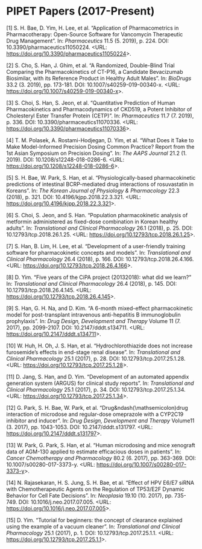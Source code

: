 
# PIPET Papers (2017-Present)

\[1\] S. H. Bae, D. Yim, H. Lee, et al. “Application of Pharmacometrics
in Pharmacotherapy: Open-Source Software for Vancomycin Therapeutic Drug
Management”. In: *Pharmaceutics* 11.5 (5. 2019), p. 224. DOI:
10.3390/pharmaceutics11050224. \<URL:
<https://doi.org/10.3390/pharmaceutics11050224>\>.

\[2\] S. Cho, S. Han, J. Ghim, et al. “A Randomized, Double-Blind Trial
Comparing the Pharmacokinetics of CT-P16, a Candidate Bevacizumab
Biosimilar, with its Reference Product in Healthy Adult Males”. In:
*BioDrugs* 33.2 (3. 2019), pp. 173-181. DOI: 10.1007/s40259-019-00340-x.
\<URL: <https://doi.org/10.1007/s40259-019-00340-x>\>.

\[3\] S. Choi, S. Han, S. Jeon, et al. “Quantitative Prediction of Human
Pharmacokinetics and Pharmacodynamics of CKD519, a Potent Inhibitor of
Cholesteryl Ester Transfer Protein (CETP)”. In: *Pharmaceutics* 11.7 (7.
2019), p. 336. DOI: 10.3390/pharmaceutics11070336. \<URL:
<https://doi.org/10.3390/pharmaceutics11070336>\>.

\[4\] T. M. Polasek, A. Rostami-Hodjegan, D. Yim, et al. “What Does it
Take to Make Model-Informed Precision Dosing Common Practice? Report
from the 1st Asian Symposium on Precision Dosing”. In: *The AAPS
Journal* 21.2 (1. 2019). DOI: 10.1208/s12248-018-0286-6. \<URL:
<https://doi.org/10.1208/s12248-018-0286-6>\>.

\[5\] S. H. Bae, W. Park, S. Han, et al. “Physiologically-based
pharmacokinetic predictions of intestinal BCRP-mediated drug
interactions of rosuvastatin in Koreans”. In: *The Korean Journal of
Physiology & Pharmacology* 22.3 (2018), p. 321. DOI:
10.4196/kjpp.2018.22.3.321. \<URL:
<https://doi.org/10.4196/kjpp.2018.22.3.321>\>.

\[6\] S. Choi, S. Jeon, and S. Han. “Population pharmacokinetic analysis
of metformin administered as fixed-dose combination in Korean healthy
adults”. In: *Translational and Clinical Pharmacology* 26.1 (2018),
p. 25. DOI: 10.12793/tcp.2018.26.1.25. \<URL:
<https://doi.org/10.12793/tcp.2018.26.1.25>\>.

\[7\] S. Han, B. Lim, H. Lee, et al. “Development of a user-friendly
training software for pharmacokinetic concepts and models”. In:
*Translational and Clinical Pharmacology* 26.4 (2018), p. 166. DOI:
10.12793/tcp.2018.26.4.166. \<URL:
<https://doi.org/10.12793/tcp.2018.26.4.166>\>.

\[8\] D. Yim. “Five years of the CiPA project (20132018): what did we
learn?” In: *Translational and Clinical Pharmacology* 26.4 (2018),
p. 145. DOI: 10.12793/tcp.2018.26.4.145. \<URL:
<https://doi.org/10.12793/tcp.2018.26.4.145>\>.

\[9\] S. Han, G. H. Na, and D. Kim. “A 6-month mixed-effect
pharmacokinetic model for post-transplant intravenous anti-hepatitis B
immunoglobulin prophylaxis”. In: *Drug Design, Development and Therapy*
Volume 11 (7. 2017), pp. 2099-2107. DOI: 10.2147/dddt.s134711. \<URL:
<https://doi.org/10.2147/dddt.s134711>\>.

\[10\] W. Huh, H. Oh, J. S. Han, et al. “Hydrochlorothiazide does not
increase furosemide’s effects in end-stage renal disease”. In:
*Translational and Clinical Pharmacology* 25.1 (2017), p. 28. DOI:
10.12793/tcp.2017.25.1.28. \<URL:
<https://doi.org/10.12793/tcp.2017.25.1.28>\>.

\[11\] D. Jang, S. Han, and D. Yim. “Development of an automated
appendix generation system (ARGUS) for clinical study reports”. In:
*Translational and Clinical Pharmacology* 25.1 (2017), p. 34. DOI:
10.12793/tcp.2017.25.1.34. \<URL:
<https://doi.org/10.12793/tcp.2017.25.1.34>\>.

\[12\] G. Park, S. H. Bae, W. Park, et
al. “Drug\&ndash\(\mathsemicolon\)drug interaction of microdose and
regular-dose omeprazole with a CYP2C19 inhibitor and inducer”. In: *Drug
Design, Development and Therapy* Volume11 (3. 2017), pp. 1043-1053. DOI:
10.2147/dddt.s131797. \<URL: <https://doi.org/10.2147/dddt.s131797>\>.

\[13\] W. Park, G. Park, S. Han, et al. “Human microdosing and mice
xenograft data of AGM-130 applied to estimate efficacious doses in
patients”. In: *Cancer Chemotherapy and Pharmacology* 80.2 (6. 2017),
pp. 363-369. DOI: 10.1007/s00280-017-3373-y. \<URL:
<https://doi.org/10.1007/s00280-017-3373-y>\>.

\[14\] N. Rajasekaran, H. S. Jung, S. H. Bae, et al. “Effect of HPV
E6/E7 siRNA with Chemotherapeutic Agents on the Regulation of TP53/E2F
Dynamic Behavior for Cell Fate Decisions”. In: *Neoplasia* 19.10 (10.
2017), pp. 735-749. DOI: 10.1016/j.neo.2017.07.005. \<URL:
<https://doi.org/10.1016/j.neo.2017.07.005>\>.

\[15\] D. Yim. “Tutorial for beginners: the concept of clearance
explained using the example of a vacuum cleaner”. In: *Translational and
Clinical Pharmacology* 25.1 (2017), p. 1. DOI: 10.12793/tcp.2017.25.1.1.
\<URL: <https://doi.org/10.12793/tcp.2017.25.1.1>\>.
